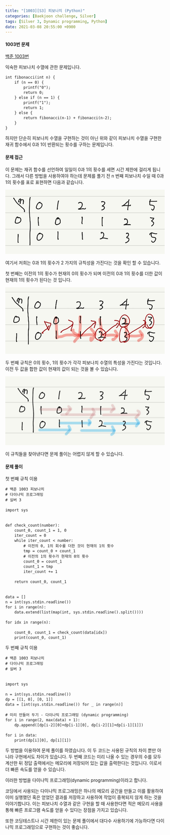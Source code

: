 ```yaml
---
title: "[1003][S3] 피보나치 (Python)"
categories: [Baekjoon challenge, Silver]
tags: [Silver 3, Dynamic programming, Python]
date: 2021-03-08 20:55:00 +0900
---
```


#### 1003번 문제

[백준 1003번](https://www.acmicpc.net/problem/1003)

익숙한 피보나치 수열에 관한 문제입니다.

```
int fibonacci(int n) {
    if (n == 0) {
        printf("0");
        return 0;
    } else if (n == 1) {
        printf("1");
        return 1;
    } else {
        return fibonacci(n‐1) + fibonacci(n‐2);
    }
}
```

하지만 단순히 피보나치 수열을 구현하는 것이 아닌 위와 같이 피보나치 수열을 구현한 재귀 함수에서 0과 1이 반환되는 횟수를 구하는 문제입니다.

#### 문제 접근

이 문제는 재귀 함수를 선언하여 일일이 0과 1의 횟수를 세면 시간 제한에 걸리게 됩니다. 그래서 다른 방법을 사용하여야 하는데 문제를 풀기 전 n 번째 피보나치 수일 때 0과 1의 횟수를 표로 표현하면 다음과 같습니다.

![](https://github.com/Jihackstory/Jihackstory.github.io/blob/main/assets/images/BJ_1003_1.jpg?raw=true)



여기서 저희는 0과 1의 횟수가 2 가지의 규칙성을 가진다는 것을 확인 할 수 있습니다. 

첫 번째는 이전의 1의 횟수가 현재의 0의 횟수가 되며 이전의 0과 1의 횟수를 더한 값이 현재의 1의 횟수가 된다는 것 입니다.

![](https://github.com/Jihackstory/Jihackstory.github.io/blob/main/assets/images/BJ_1003_2.jpg?raw=true)



두 번째 규칙은  0의 횟수, 1의 횟수가 각각 피보나치 수열의 특성을 가진다는 것입니다. 이전 두 값을 합한 값이 현재의 값이 되는 것을 볼 수 있습니다.

![](https://github.com/Jihackstory/Jihackstory.github.io/blob/main/assets/images/BJ_1003_3.jpg?raw=true)



이 규칙들을 찾아낸다면 문제 풀이는 어렵지 않게 할 수 있습니다.



#### 문제 풀이

첫 번째 규칙 이용

```
# 백준 1003 피보나치
# 다이나믹 프로그래밍
# 실버 3

import sys


def check_count(number):
    count_0, count_1 = 1, 0
    iter_count = 0
    while iter_count < number:
		# 이전의 0, 1의 회수를 더한 것이 현재의 1의 횟수
        tmp = count_0 + count_1
        # 이전의 1의 횟수가 현재의 0의 횟수
        count_0 = count_1
        count_1 = tmp
        iter_count += 1

    return count_0, count_1


data = []
n = int(sys.stdin.readline())
for i in range(n):
    data.extend(list(map(int, sys.stdin.readline().split())))

for idx in range(n):

    count_0, count_1 = check_count(data[idx])
    print(count_0, count_1)
```



두 번째 규칙 이용

```
# 백준 1003 피보나치
# 다이나믹 프로그래밍
# 실버 3


import sys

n = int(sys.stdin.readline())
dp = [[1, 0], [0, 1]]
data = [int(sys.stdin.readline()) for _ in range(n)]

# 미리 만들어 두기 - 다이나믹 프로그래밍 (dynamic programming)
for i in range(2, max(data) + 1):
    dp.append([dp[i-2][0]+dp[i-1][0], dp[i-2][1]+dp[i-1][1]])

for i in data:
    print(dp[i][0], dp[i][1])

```



두 방법을 이용하여 문제 풀이를 하였습니다. 이 두 코드는 사용된 규칙의 차이 뿐만 아니라 구현에서도 차이가 있습니다. 두 번째 코드는 미리 나올 수 있는 경우의 수를 모두 계산한 뒤 정답 출력에서는 메모리에 저장되어 있는 값을 출력한다는 것입니다. 이로서 더 빠른 속도를 얻을 수 있습니다. 

이러한 방법을 다이나믹 프로그래밍(dynamic programming)이라고 합니다.

코딩에서 사용되는 다이나믹 프로그래밍은 하나의 메모리 공간을 만들고 이를 활용하여 이미 실행했던 혹은 얻었던 결과를 저장하고 사용하여 작업이 중복되지 않게 하는 것을 이야기합니다. 이는 피보나치 수열과 같은 구현을 할 때 사용한다면 적은 메모리 사용을 통해 빠른 프로그램 속도를 얻을 수 있다는 장점을 가지고 있습니다.

또한 코딩테스트나 시간 제한이 있는 문제 풀이에서 대다수 사용하기에 가능하다면 다이나믹 프로그래밍으로 구현하는 것이 좋습니다.